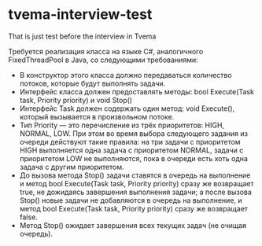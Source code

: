 # tvema-interview-test
That is just test before the interview in Tvema

Требуется реализация класса на языке C#, аналогичного FixedThreadPool в Java, со следующими требованиями:

* В конструктор этого класса должно передаваться количество потоков, которые будут выполнять задачи.
* Интерфейс класса должен предоставлять методы: bool Execute(Task task, Priority priority) и void Stop()
* Интерфейс Task должен содержать один метод: void Execute(), который вызывается в произвольном потоке.
* Тип Priority — это перечисление из трёх приоритетов: HIGH, NORMAL, LOW. При этом во время выбора следующего задания из очереди действуют такие правила: на три задачи с приоритетом HIGH выполняется одна задача с приоритетом NORMAL, задачи с приоритетом LOW не выполняются, пока в очереди есть хоть одна задача с другим приоритетом.
* До вызова метода Stop() задачи ставятся в очередь на выполнение и метод bool Execute(Task task, Priority priority) сразу же возвращает true, не дожидаясь завершения выполнения задачи; а после вызова Stop() новые задачи не добавляются в очередь на выполнение, и метод bool Execute(Task task, Priority priority) сразу же возвращает false.
* Метод Stop() ожидает завершения всех текущих задач (не очищая очередь).
